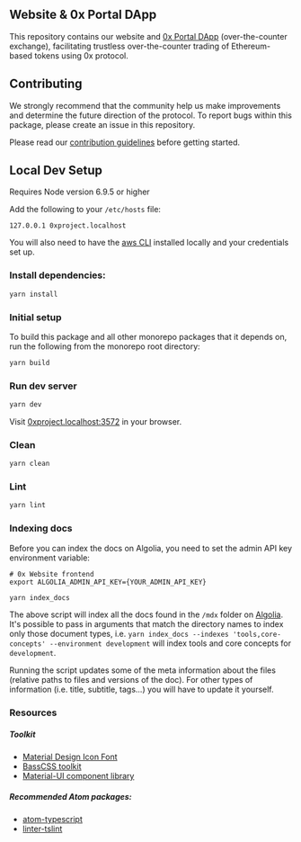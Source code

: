 ## Website & 0x Portal DApp

This repository contains our website and [0x Portal DApp][portal-url] (over-the-counter exchange), facilitating trustless over-the-counter trading of Ethereum-based tokens using 0x protocol.

[website-url]: https://0x.org/
[portal-url]: https://0x.org/portal

## Contributing

We strongly recommend that the community help us make improvements and determine the future direction of the protocol. To report bugs within this package, please create an issue in this repository.

Please read our [contribution guidelines](../../CONTRIBUTING.md) before getting started.

## Local Dev Setup

Requires Node version 6.9.5 or higher

Add the following to your `/etc/hosts` file:

```
127.0.0.1 0xproject.localhost
```

You will also need to have the [aws CLI](https://docs.aws.amazon.com/cli/latest/userguide/cli-chap-install.html) installed locally and your credentials set up.

### Install dependencies:

```bash
yarn install
```

### Initial setup

To build this package and all other monorepo packages that it depends on, run the following from the monorepo root directory:

```bash
yarn build
```

### Run dev server

```bash
yarn dev
```

Visit [0xproject.localhost:3572](http://0xproject.localhost:3572) in your browser.

### Clean

```bash
yarn clean
```

### Lint

```bash
yarn lint
```

### Indexing docs

Before you can index the docs on Algolia, you need to set the admin API key environment variable:

```
# 0x Website frontend
export ALGOLIA_ADMIN_API_KEY={YOUR_ADMIN_API_KEY}
```

```bash
yarn index_docs
```

The above script will index all the docs found in the `/mdx` folder on [Algolia](https://www.algolia.com/). It's possible to pass in arguments that match the directory names to index only those document types, i.e. `yarn index_docs --indexes 'tools,core-concepts' --environment development` will index tools and core concepts for `development`.

Running the script updates some of the meta information about the files (relative paths to files and versions of the doc). For other types of information (i.e. title, subtitle, tags...) you will have to update it yourself.

### Resources

##### Toolkit

-   [Material Design Icon Font](http://zavoloklom.github.io/material-design-iconic-font/icons.html#directional)
-   [BassCSS toolkit](http://basscss.com/)
-   [Material-UI component library](http://www.material-ui.com/#/)

##### Recommended Atom packages:

-   [atom-typescript](https://atom.io/packages/atom-typescript)
-   [linter-tslint](https://atom.io/packages/linter-tslint)
